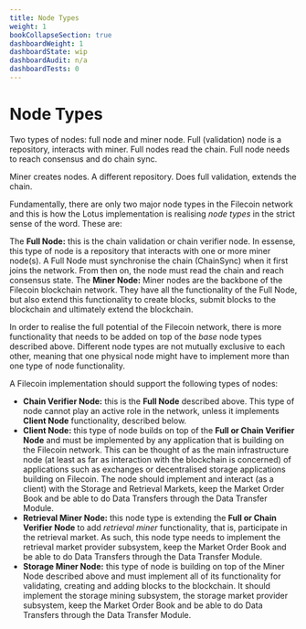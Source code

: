 ```yaml
---
title: Node Types
weight: 1
bookCollapseSection: true
dashboardWeight: 1
dashboardState: wip
dashboardAudit: n/a
dashboardTests: 0
---
```


# Node Types

Two types of nodes: full node and miner node. Full (validation) node is a repository, interacts with miner. Full nodes read the chain. Full node needs to reach consensus and do chain sync.

Miner creates nodes. A different repository. Does full validation, extends the chain.

Fundamentally, there are only two major node types in the Filecoin network and this is how the Lotus implementation is realising _node types_ in the strict sense of the word. These are:

The **Full Node:** this is the chain validation or chain verifier node. In essense, this type of node is a repository that interacts with one or more miner node(s). A Full Node must synchronise the chain (ChainSync) when it first joins the network. From then on, the node must read the chain and reach consensus state.
The **Miner Node:** Miner nodes are the backbone of the Filecoin blockchain network. They have all the functionality of the Full Node, but also extend this functionality to create blocks, submit blocks to the blockchain and ultimately extend the blockchain.

In order to realise the full potential of the Filecoin network, there is more functionality that needs to be added on top of the _base_ node types described above. Different node types are not mutually exclusive to each other, meaning that one physical node might have to implement more than one type of node functionality.

A Filecoin implementation should support the following types of nodes:

- **Chain Verifier Node:** this is the **Full Node** described above. This type of node cannot play an active role in the network, unless it implements **Client Node** functionality, described below.
- **Client Node:** this type of node builds on top of the **Full or Chain Verifier Node** and must be implemented by any application that is building on the Filecoin network. This can be thought of as the main infrastructure node (at least as far as interaction with the blockchain is concerned) of applications such as exchanges or decentralised storage applications building on Filecoin. The node should implement and interact (as a client) with the Storage and Retrieval Markets, keep the Market Order Book and be able to do Data Transfers through the Data Transfer Module.
- **Retrieval Miner Node:** this node type is extending the **Full or Chain Verifier Node** to add _retrieval miner_ functionality, that is, participate in the retrieval market. As such, this node type needs to implement the retrieval market provider subsystem, keep the Market Order Book and be able to do Data Transfers through the Data Transfer Module.
- **Storage Miner Node:** this type of node is building on top of the Miner Node described above and must implement all of its functionality for validating, creating and adding blocks to the blockchain. It should implement the storage mining subsystem, the storage market provider subsystem, keep the Market Order Book and be able to do Data Transfers through the Data Transfer Module.
